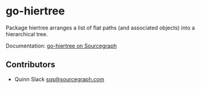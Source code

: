 go-hiertree
===========

Package hiertree arranges a list of flat paths (and associated objects) into a hierarchical tree.

Documentation: [go-hiertree on Sourcegraph](https://sourcegraph.com/repos/github.com/sourcegraph/go-hiertree)

Contributors
------------

* Quinn Slack <sqs@sourcegraph.com>
